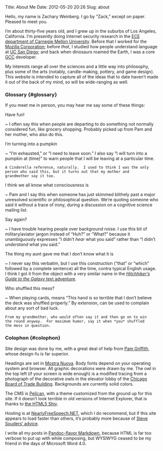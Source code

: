 Title: About Me
Date: 2012-05-20 20:26
Slug: about

Hello, my name is Zachary Weinberg.  I go by “Zack,” except on
paper. Pleased to meet you.

I’m about thirty-five years old, and I grew up in the suburbs of Los
Angeles, California.  I’m presently doing Internet security research
in the
[ECE department of Carnegie Mellon University](http://www.ece.cmu.edu/).
Before that I worked for the
[Mozilla Corporation](https://www.mozilla.org/en-US/foundation/moco/);
before *that*, I studied how people understand language at
[UC San Diego](http://www.cogsci.ucsd.edu/); and back when dinosaurs
roamed the Earth, I was a core [GCC](http://gcc.gnu.org/) developer.

My interests range all over the sciences and a little way into
philosophy, plus some of the arts (notably, candle-making, pottery,
and game design).  This website is intended to capture all of the
ideas that to date haven’t made it out of the back of my mind, so will
be wide-ranging as well.

### Glossary {#glossary}

If you meet me in person, you may hear me say some of these things:

Have fun!

  ~ I often say this when people are departing to do something not
    normally considered fun, like grocery shopping.  Probably picked up
    from Pam and her mother, who also do this.

I’m turning into a pumpkin

  ~ “I’m exhausted,” or “I need to leave soon.”  I also say “I will
    turn into a pumpkin at (time)” to warn people that I will be leaving
    at a particular time.

    A Cinderella reference, naturally.  I used to think I was the only
    person who said this, but it turns out that my mother and
    grandmother say it too.

I think we all know what consciousness is

  ~ Pam and I say this when someone has just skimmed blithely past
    a major unresolved scientific or philosophical question.  We’re
    quoting someone who said it without a trace of irony, during a
    discussion on a cognitive science mailing list.

Say again?

  ~ I have trouble hearing people over background noise.  I use
    this bit of military/aviator jargon instead of “Huh?” or “What?”
    because it unambiguously expresses “I didn’t *hear* what you
    said” rather than “I didn’t *understand* what you said.”

The thing my aunt gave me that I don’t know what it is

  ~ I never say this verbatim, but I use this construction (“that” or
    “which” followed by a complete sentence) all the time, contra
    typical English usage.  I think I got it from the object with a
    very similar name in the
    [*Hitchhiker’s Guide to the Galaxy* text adventure](http://www.bbc.co.uk/h2g2game).

Who shuffled this mess?

  ~ When playing cards, means “This hand is so terrible that I don’t
    believe the deck was shuffled properly.”  By extension, can be
    used to complain about any sort of bad luck.

    From my grandmother, who would often say it and then go on to win
    the round anyway.  For maximum humor, say it when *you* shuffled
    the mess in question.

### Colophon {#colophon}

Site design was done by me, with a great deal of help from
[Pam Griffith](http://www.pamgriffith.net/), whose design-fu is far
superior.

Headings are set in
[Mostra Nuova](http://www.marksimonson.com/fonts/view/mostra-nuova).
Body fonts depend on your operating system and browser.  All graphic
decorations were drawn by me.  The owl in the top left (if your screen
is wide enough) is a modified tracing from a photograph of the
decorative owls in the elevator lobby of the
[Chicago Board of Trade Building](http://www.cbotbuilding.com/photo-gallery/landmark/).
Backgrounds are currently solid colors.

The CMS is [Pelican](http://getpelican.com/), with a theme customized
from the ground up for this site.  If it doesn’t look terrible in old
versions of Internet Explorer, that is thanks to
[the HTML5 Shiv](https://github.com/aFarkas/html5shiv).

Hosting is at
[NearlyFreeSpeech.NET](https://www.nearlyfreespeech.net/), which I do
recommend, but if this site appears to load faster than others, it’s
probably more because of
[Steve Souders’ advice](http://www.stevesouders.com/hpws/).

I write all my posts in
[Pandoc-flavor Markdown](http://johnmacfarlane.net/pandoc/README.html),
because HTML is far too verbose to put up with while composing, but
WYSIWYG ceased to be my friend in the days of Microsoft Word 4.0.
